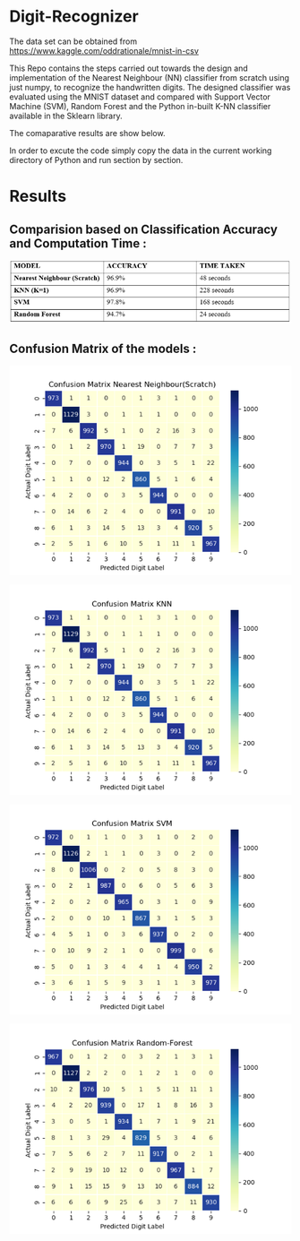 # Digit-Recognizer

The data set can be obtained from https://www.kaggle.com/oddrationale/mnist-in-csv

This Repo contains the steps carried out towards  the design and  implementation of the Nearest Neighbour (NN) classifier from scratch using just numpy, to recognize the handwritten digits. The designed classifier was evaluated using the MNIST dataset and compared with Support Vector Machine (SVM), Random Forest and the Python in-built K-NN classifier available in the Sklearn library.

The comaparative results are show below.

In order to excute the code simply copy the data in the current working directory of Python and run section by section.

# Results

## Comparision based on Classification Accuracy and Computation Time :

![](Results/ComparisionT.PNG)

## Confusion Matrix of the models :
![](Results/NNcm.png)

![](Results/KNNcm.png)

![](Results/SVMcm.png)

![](Results/RFcm.png)





